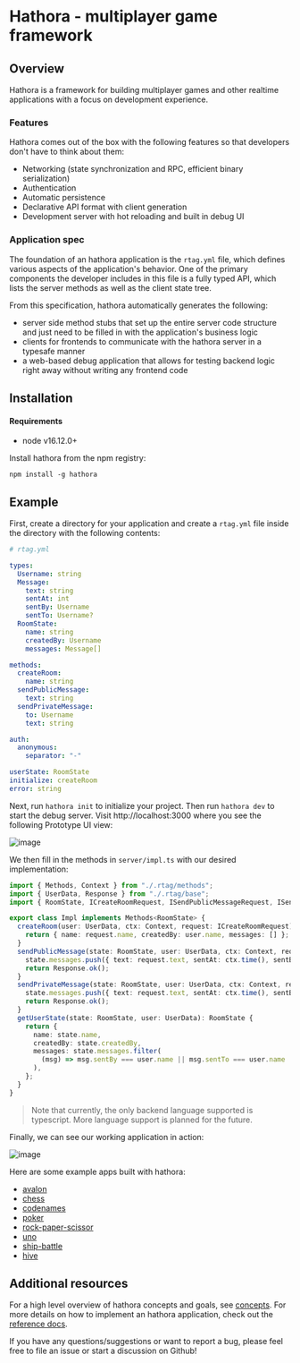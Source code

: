 # Hathora - multiplayer game framework

## Overview

Hathora is a framework for building multiplayer games and other realtime applications with a focus on development experience.

### Features

Hathora comes out of the box with the following features so that developers don't have to think about them:

- Networking (state synchronization and RPC, efficient binary serialization)
- Authentication
- Automatic persistence
- Declarative API format with client generation
- Development server with hot reloading and built in debug UI

### Application spec

The foundation of an hathora application is the `rtag.yml` file, which defines various aspects of the application's behavior. One of the primary components the developer includes in this file is a fully typed API, which lists the server methods as well as the client state tree.

From this specification, hathora automatically generates the following:

- server side method stubs that set up the entire server code structure and just need to be filled in with the application's business logic
- clients for frontends to communicate with the hathora server in a typesafe manner
- a web-based debug application that allows for testing backend logic right away without writing any frontend code

## Installation

#### Requirements

- node v16.12.0+

Install hathora from the npm registry:

```
npm install -g hathora
```

## Example

First, create a directory for your application and create a `rtag.yml` file inside the directory with the following contents:

```yml
# rtag.yml

types:
  Username: string
  Message:
    text: string
    sentAt: int
    sentBy: Username
    sentTo: Username?
  RoomState:
    name: string
    createdBy: Username
    messages: Message[]

methods:
  createRoom:
    name: string
  sendPublicMessage:
    text: string
  sendPrivateMessage:
    to: Username
    text: string

auth:
  anonymous:
    separator: "-"

userState: RoomState
initialize: createRoom
error: string
```

Next, run `hathora init` to initialize your project. Then run `hathora dev` to start the debug server. Visit http://localhost:3000 where you see the following Prototype UI view:

![image](https://user-images.githubusercontent.com/5400947/134371999-eca307b9-4e28-4313-96c1-1f8cbcbddec3.png)

We then fill in the methods in `server/impl.ts` with our desired implementation:

```ts
import { Methods, Context } from "./.rtag/methods";
import { UserData, Response } from "./.rtag/base";
import { RoomState, ICreateRoomRequest, ISendPublicMessageRequest, ISendPrivateMessageRequest } from "./.rtag/types";

export class Impl implements Methods<RoomState> {
  createRoom(user: UserData, ctx: Context, request: ICreateRoomRequest): RoomState {
    return { name: request.name, createdBy: user.name, messages: [] };
  }
  sendPublicMessage(state: RoomState, user: UserData, ctx: Context, request: ISendPublicMessageRequest): Response {
    state.messages.push({ text: request.text, sentAt: ctx.time(), sentBy: user.name });
    return Response.ok();
  }
  sendPrivateMessage(state: RoomState, user: UserData, ctx: Context, request: ISendPrivateMessageRequest): Response {
    state.messages.push({ text: request.text, sentAt: ctx.time(), sentBy: user.name, sentTo: request.to });
    return Response.ok();
  }
  getUserState(state: RoomState, user: UserData): RoomState {
    return {
      name: state.name,
      createdBy: state.createdBy,
      messages: state.messages.filter(
        (msg) => msg.sentBy === user.name || msg.sentTo === user.name || msg.sentTo === undefined
      ),
    };
  }
}
```

> Note that currently, the only backend language supported is typescript. More language support is planned for the future.

Finally, we can see our working application in action:

![image](https://user-images.githubusercontent.com/5400947/134372344-6b4ed46c-feed-4776-95f8-9d0499570b76.png)

Here are some example apps built with hathora:

- [avalon](examples/avalon)
- [chess](examples/chess)
- [codenames](examples/codenames)
- [poker](examples/poker)
- [rock-paper-scissor](examples/rock-paper-scissor)
- [uno](examples/uno)
- [ship-battle](https://github.com/hpx7/ship-battle)
- [hive](https://github.com/knigam/hive)

## Additional resources

For a high level overview of hathora concepts and goals, see [concepts](docs/concepts.md). For more details on how to implement an hathora application, check out the [reference docs](docs/reference.md).

If you have any questions/suggestions or want to report a bug, please feel free to file an issue or start a discussion on Github!
